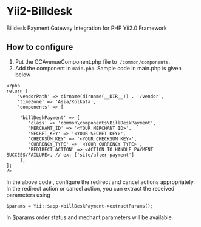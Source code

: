 # Yii2-Billdesk
Billdesk Payment Gateway Integration for PHP Yii2.0 Framework

How to configure
----------------
1. Put the CCAvenueComponent.php file to``` /common/components```.
2. Add the component in ```main.php```. Sample code in main.php is given below
```
<?php
return [
    'vendorPath' => dirname(dirname(__DIR__)) . '/vendor',
    'timeZone' => 'Asia/Kolkata',
    'components' => [ 

     'billDeskPayment' => [
        'class' => 'common\components\BillDeskPayment',
        'MERCHANT_ID' => '<YOUR MERCHANT ID>',
        'SECRET_KEY' => '<YOUR SECRET KEY>',
        'CHECKSUM_KEY' => '<YOUR CHECKSUM KEY>',
		'CURRENCY_TYPE' => '<YOUR CURRENCY TYPE>',
        'REDIRECT_ACTION' => <ACTION TO HANDLE PAYMENT SUCCESS/FAILURE>, // ex: ['site/after-payment']
     ],  
];
?>
```

In the above code , configure the redirect and cancel actions appropriately.
In the redirect action or cancel action, you can extract the received parameters using 
```
$params = Yii::$app->billDeskPayment->extractParams();
```
In $params order status and mechant parameters will be available. 





